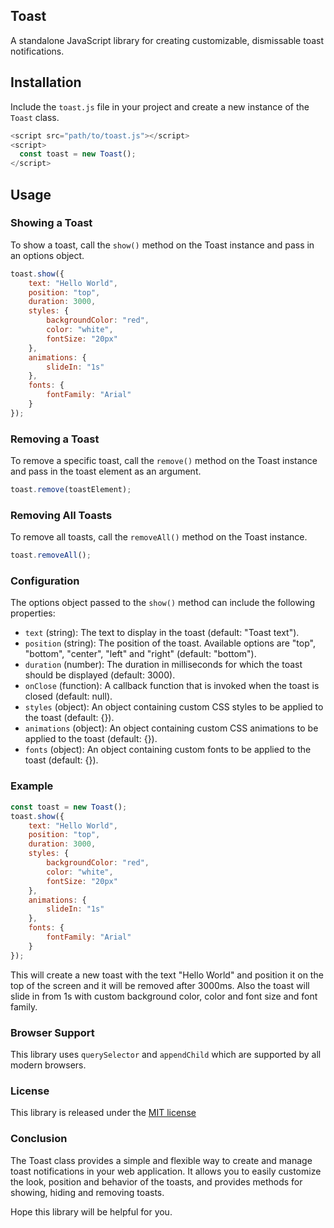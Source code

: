 ## Toast

A standalone JavaScript library for creating customizable, dismissable toast notifications.

## Installation

Include the `toast.js` file in your project and create a new instance of the `Toast` class.

```js
<script src="path/to/toast.js"></script>
<script>
  const toast = new Toast();
</script>
```

## Usage

### Showing a Toast

To show a toast, call the `show()` method on the Toast instance and pass in an options object.

```js
toast.show({
    text: "Hello World",
    position: "top",
    duration: 3000,
    styles: {
        backgroundColor: "red",
        color: "white",
        fontSize: "20px"
    },
    animations: {
        slideIn: "1s"
    },
    fonts: {
        fontFamily: "Arial"
    }
});
```

### Removing a Toast

To remove a specific toast, call the `remove()` method on the Toast instance and pass in the toast element as an argument.

```js
toast.remove(toastElement);
```

### Removing All Toasts

To remove all toasts, call the `removeAll()` method on the Toast instance.

```js
toast.removeAll();
```
### Configuration

The options object passed to the `show()` method can include the following properties:

<ul><li><code>text</code> (string): The text to display in the toast (default: "Toast text").</li><li><code>position</code> (string): The position of the toast. Available options are "top", "bottom", "center", "left" and "right" (default: "bottom").</li><li><code>duration</code> (number): The duration in milliseconds for which the toast should be displayed (default: 3000).</li><li><code>onClose</code> (function): A callback function that is invoked when the toast is closed (default: null).</li><li><code>styles</code> (object): An object containing custom CSS styles to be applied to the toast (default: {}).</li><li><code>animations</code> (object): An object containing custom CSS animations to be applied to the toast (default: {}).</li><li><code>fonts</code> (object): An object containing custom fonts to be applied to the toast (default: {}).</li></ul>

### Example
```js
const toast = new Toast();
toast.show({
    text: "Hello World",
    position: "top",
    duration: 3000,
    styles: {
        backgroundColor: "red",
        color: "white",
        fontSize: "20px"
    },
    animations: {
        slideIn: "1s"
    },
    fonts: {
        fontFamily: "Arial"
    }
});
```
This will create a new toast with the text "Hello World" and position it on the top of the screen and it will be removed after 3000ms. Also the toast will slide in from 1s with custom background color, color and font size and font family.

### Browser Support

This library uses `querySelector` and `appendChild` which are supported by all modern browsers.

### License

<p>This library is released under the <a href="https://opensource.org/licenses/MIT" target="_new">MIT license</a></p>

### Conclusion

The Toast class provides a simple and flexible way to create and manage toast notifications in your web application. It allows you to easily customize the look, position and behavior of the toasts, and provides methods for showing, hiding and removing toasts.

Hope this library will be helpful for you.
